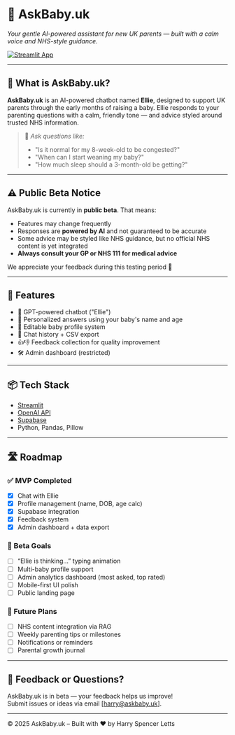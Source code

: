 # 👶 AskBaby.uk

_Your gentle AI-powered assistant for new UK parents — built with a calm voice and NHS-style guidance._

[![Streamlit App](https://img.shields.io/badge/View_App-Streamlit-green?logo=streamlit)](https://share.streamlit.io/YOUR-USERNAME/askbabyuk/main/app.py)

---

## 🚀 What is AskBaby.uk?

**AskBaby.uk** is an AI-powered chatbot named **Ellie**, designed to support UK parents through the early months of raising a baby. Ellie responds to your parenting questions with a calm, friendly tone — and advice styled around trusted NHS information.

> 👶 _Ask questions like:_
> - "Is it normal for my 8-week-old to be congested?"
> - "When can I start weaning my baby?"
> - "How much sleep should a 3-month-old be getting?"

---

## ⚠️ Public Beta Notice

AskBaby.uk is currently in **public beta**. That means:

- Features may change frequently  
- Responses are **powered by AI** and not guaranteed to be accurate  
- Some advice may be styled like NHS guidance, but no official NHS content is yet integrated  
- **Always consult your GP or NHS 111 for medical advice**

We appreciate your feedback during this testing period 💬

---

## 🧠 Features

- 🤖 GPT-powered chatbot ("Ellie")
- 🍼 Personalized answers using your baby's name and age
- 🔁 Editable baby profile system
- 📜 Chat history + CSV export
- 👍👎 Feedback collection for quality improvement
- 🛠 Admin dashboard (restricted)

---

## 📦 Tech Stack

- [Streamlit](https://streamlit.io)
- [OpenAI API](https://platform.openai.com/)
- [Supabase](https://supabase.com/)
- Python, Pandas, Pillow

---

## 🛣 Roadmap

### ✅ MVP Completed
- [x] Chat with Ellie
- [x] Profile management (name, DOB, age calc)
- [x] Supabase integration
- [x] Feedback system
- [x] Admin dashboard + data export

### 🚀 Beta Goals
- [ ] “Ellie is thinking…” typing animation
- [ ] Multi-baby profile support
- [ ] Admin analytics dashboard (most asked, top rated)
- [ ] Mobile-first UI polish
- [ ] Public landing page

### 🔮 Future Plans
- [ ] NHS content integration via RAG
- [ ] Weekly parenting tips or milestones
- [ ] Notifications or reminders
- [ ] Parental growth journal

---

## 🙋 Feedback or Questions?

AskBaby.uk is in beta — your feedback helps us improve!  
Submit issues or ideas via email [harry@askbaby.uk].

---

© 2025 AskBaby.uk – Built with ❤️ by Harry Spencer Letts
